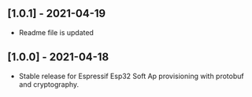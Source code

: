 ## [1.0.1] - 2021-04-19
 
* Readme file is updated

## [1.0.0] - 2021-04-18
 
* Stable release for Espressif Esp32 Soft Ap provisioning with protobuf and cryptography.